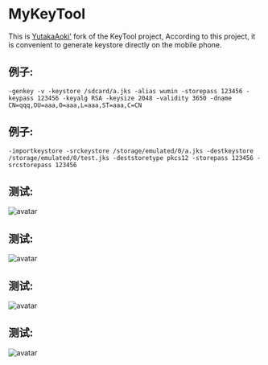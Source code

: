 # MyKeyTool
This is [YutakaAoki'](https://github.com/YutakaAoki/KeyTool) fork of the KeyTool project, According to this project, it is convenient to generate keystore directly on the mobile phone.

## 例子:
`-genkey -v -keystore /sdcard/a.jks -alias wumin -storepass 123456 -keypass 123456 -keyalg RSA -keysize 2048 -validity 3650 -dname CN=qqq,OU=aaa,O=aaa,L=aaa,ST=aaa,C=CN`
## 例子:
`-importkeystore -srckeystore /storage/emulated/0/a.jks -destkeystore /storage/emulated/0/test.jks -deststoretype pkcs12 -storepass 123456 -srcstorepass 123456`
## 测试:
![avatar](/1.jpg)
## 测试:
![avatar](/2.jpg)
## 测试:
![avatar](/3.jpg)
## 测试:
![avatar](/4.jpg)
